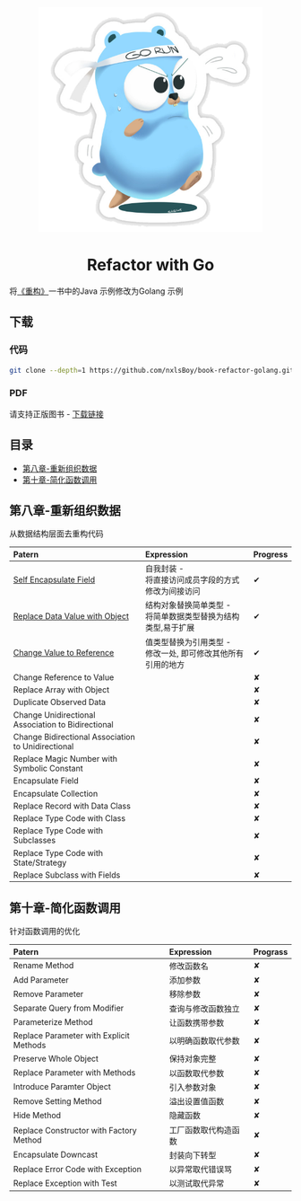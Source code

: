 <p align="center">
    <img src="/go&#32;runner.jpg" height="400"></img>
    <h1 align="center">Refactor with Go</h1>
</p>

将[《重构》](https://baike.baidu.com/item/%E9%87%8D%E6%9E%84/2182519?fr=aladdin)一书中的Java 示例修改为Golang 示例

## 下载

### 代码

```bash
git clone --depth=1 https://github.com/nxlsBoy/book-refactor-golang.git
```

### PDF

请支持正版图书 - [下载链接](https://github.com/nxlsBoy/book-refactor-golang/raw/master/%E9%87%8D%E6%9E%84(%E7%AC%AC%E4%B8%80%E7%89%88).pdf)

## 目录

- [第八章-重新组织数据](#第八章-重新组织数据)
- [第十章-简化函数调用](#第十章-简化函数调用)

## 第八章-重新组织数据

从数据结构层面去重构代码

| Patern                                                                              | Expression                                                       | Progress |
| :---------------------------------------------------------------------------------- | :--------------------------------------------------------------- | :------- |
| [Self Encapsulate Field](./chapter8/self_encapsulate_field/README.md)               | 自我封装 -<br>将直接访问成员字段的方式修改为间接访问             | ✔        |
| [Replace Data Value with Object](chapter8/replace_data_value_with_object/README.md) | 结构对象替换简单类型 -<br> 将简单数据类型替换为结构类型,易于扩展 | ✔        |
| [Change Value to Reference](chapter8/change_value_to_reference/README.md)           | 值类型替换为引用类型 -<br> 修改一处, 即可修改其他所有引用的地方  | ✔        |
| Change Reference to Value                                                           |                                                                  | ✘        |
| Replace Array with Object                                                           |                                                                  | ✘        |
| Duplicate Observed Data                                                             |                                                                  | ✘        |
| Change Unidirectional Association to Bidirectional                                  |                                                                  | ✘        |
| Change Bidirectional Association to Unidirectional                                  |                                                                  | ✘        |
| Replace Magic Number with Symbolic Constant                                         |                                                                  | ✘        |
| Encapsulate Field                                                                   |                                                                  | ✘        |
| Encapsulate Collection                                                              |                                                                  | ✘        |
| Replace Record with Data Class                                                      |                                                                  | ✘        |
| Replace Type Code with Class                                                        |                                                                  | ✘        |
| Replace Type Code with Subclasses                                                   |                                                                  | ✘        |
| Replace Type Code with State/Strategy                                               |                                                                  | ✘        |
| Replace Subclass with Fields                                                        |                                                                  | ✘        |

## 第十章-简化函数调用

针对函数调用的优化

| Patern                                  | Expression           | Prograss |
| :-------------------------------------- | :------------------- | :------- |
| Rename Method                           | 修改函数名           | ✘        |
| Add Parameter                           | 添加参数             | ✘        |
| Remove Parameter                        | 移除参数             | ✘        |
| Separate Query from Modifier            | 查询与修改函数独立   | ✘        |
| Parameterize Method                     | 让函数携带参数       | ✘        |
| Replace Parameter with Explicit Methods | 以明确函数取代参数   | ✘        |
| Preserve Whole Object                   | 保持对象完整         | ✘        |
| Replace Parameter with Methods          | 以函数取代参数       | ✘        |
| Introduce Paramter Object               | 引入参数对象         | ✘        |
| Remove Setting Method                   | 溢出设置值函数       | ✘        |
| Hide Method                             | 隐藏函数             | ✘        |
| Replace Constructor with Factory Method | 工厂函数取代构造函数 | ✘        |
| Encapsulate Downcast                    | 封装向下转型         | ✘        |
| Replace Error Code with Exception       | 以异常取代错误骂     | ✘        |
| Replace Exception with Test             | 以测试取代异常       | ✘        |
